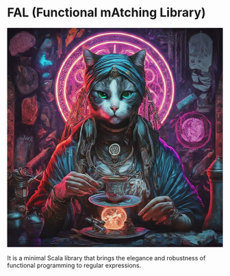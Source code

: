 # FAL (Functional mAtching Library)

<p align="center">
  <a href="https://en.wikipedia.org/wiki/Tasseography#:~:text=citation%20needed%5D-,Coffee%20reading,-%5Bedit%5D">
      <img src="/docs/icon.jpeg" width="512" height="512" />
  </a>
</p>

It is a minimal Scala library that brings the elegance and robustness of functional programming to regular expressions.
